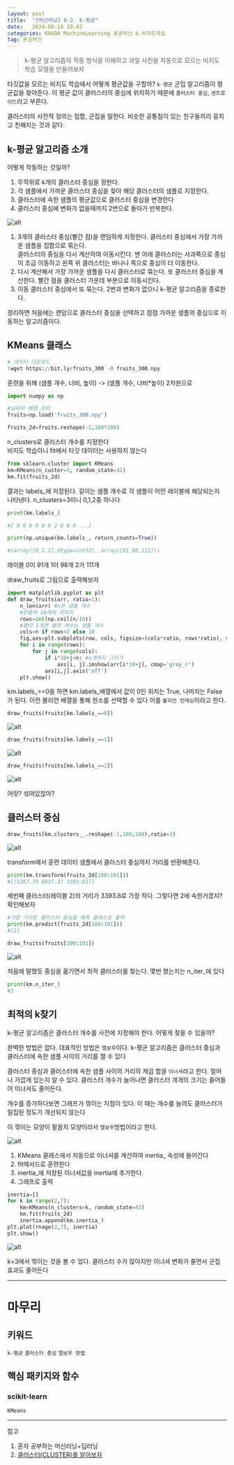 ```yaml
---
layout: post
title:  "[머신러닝] 6-2. k-평균"
date:   2024-08-18 19:43
categories: KHUDA MachineLearning 혼공머신 6.비지도학습
tag: 혼공머신
---
```


> k-평균 알고리즘의 작동 방식을 이해하고 과일 사진을 자동으로 모으는 비지도 학습 모델을 만들어보자

타깃값을 모르는 비지도 학습에서 어떻게 평균값을 구할까? `k-평균` 군집 알고리즘이 평균값을 찾아준다. 이 평균 값이 클러스터의 중심에 위치하기 때문에 `클러스터 중심`, `센트로이드`라고 부른다.

클러스터의 사전적 정의는 집합, 군집을 말한다. 비슷한 공통점이 있는 친구들끼리 뭉치고 친해지는 것과 같다. 

## k-평균 알고리즘 소개
어떻게 작동하는 것일까?
1. 무작위로 k개의 클러스터 중심을 정한다.
2. 각 샘플에서 가까운 클러스터 중심을 찾아 해당 클러스터의 샘플로 지정한다.
3. 클러스터에 속한 샘플의 평균값으로 클러스터 중심을 변경한다
4. 클러스터 중심에 변화가 없을때까지 2번으로 돌아가 반복한다. 


![alt](/assets/img/6.2random.png)

1. 3개의 클러스터 중심(빨간 점)을 랜덤하게 지정한다.
클러스터 중심에서 가장 가까운 샘플을 집합으로 묶는다. <br>
클러스터의 중심을 다시 계산하여 이동시킨다. 맨 아래 클러스터는 사과쪽으로 중심이 조금 이동하고 왼쪽 위 클러스터는 바나나 쪽으로 중심이 더 이동한다. 
2. 다시 계산해서 가장 가까운 샘플을 다시 클러스터로 묶는다. 또 클러스터 중심을 계산한다. 빨간 점을 클러스터 가운데 부분으로 이동시킨다. 
3. 이동 클러스터 중심에서 또 묶는다. 2번과 변화가 없으니 k-평균 알고리즘을 종료한다.


정리하면 처음에는 랜덤으로 클러스터 중심을 선택하고 점점 가까운 샘플의 중심으로 이동하는 알고리즘이다.

## KMeans 클래스
```python
# 데이터 다운로드
!wget https://bit.ly/fruits_300 -0 fruits_300.npy
```
훈련을 위해 (샘플 개수, 너비, 높이) -> (샘플 개수, 너비*높이) 2차원으로
```python
import numpy as np

#넘파이 배열 준비
fruits=np.load('fruits_300.npy')

fruits_2d=fruits.reshape(-1,100*100)
```
n_clusters로 클러스터 개수를 지정한다<br>
비지도 학습이니 fit에서 타깃 데이터는 사용하지 않는다
```python
from sklearn.cluster import KMeans
km=KMeans(n_custer=3, random_state=42)
km.fit(fruits_2d)
```
결과는 labels_에 저장된다. 길이는 샘플 개수로 각 샘플이 어떤 레이블에 해당되는지 나타낸다. n_clusters=3이니 0,1,2중 하나다

```python
print(km.labels_)

#[ 0 0 0 0 0 0 2 0 0 0 ...]
```
```python
print(np.unique(km.labels_, return_counts=True))

#(array([0,1,2],dtype=int32), array([91,98,111]))
```
레이블 0이 91개 1이 98개 2가 111개

draw_fruits로 그림으로 출력해보자

```python
import matplotlib.pyplot as plt
def draw_fruits(arr, ratio=1):
    n_len(arr) #n은 샘플 개수
    #한줄에 10개씩 이미지
    rows=int(np.ceil(n/10))
    #행이 1개면 열의 개수는 샘플 개수
    cols=n if rows<2 else 10
    fig,axs=plt.subplots(row, cols, figsize=(cols*ratio, rows*ratio), sqeeze=False)
    for i in range(rows):
        for j in range(cols):
            if i*10+j<n: #n개까지 그리기
                axs[i, j].imshow(arr[i*10+j], cmap='gray_r')
            axs[i,j].axis('off')
    plt.show()
```

km.labels_==0을 하면 km.labels_배열에서 값이 0인 위치는 True, 나머지는 False가 된다. 이런 불리언 배열을 통해 원소를 선택할 수 있다 이를 `불리언 인덱싱`이라고 한다. 

```python
draw_fruits(fruits[km.labels_==0])
```
![alt](/assets/img/6.1lable0.png)

```python
draw_fruits(fruits[km.labels_==1])
```
![alt](/assets/img/6.2label1.png)

```python
draw_fruits(fruits[km.labels_==2])
```
![alt](/assets/img/6.2label2.png)

어랏? 섞여있잖아?

## 클러스터 중심
```python
draw_fruits(km.clusters__.reshape(-1,100,100),ratio=3)
```
![alt](/assets/img/6.2center.png)


transform에서 훈련 데이터 샘플에서 클러스터 중심까지 거리를 반환해준다. 

```python
print(km.transform(fruits_2d[100:101]))
#[[5267.70 8837.37 3393.81]]
```

세번째 클러스터(레이블 2)의 거리가 3393.8로 가장 작다. 그렇다면 2에 속한거겠지? 확인해보자

```python
#가장 가까운 클러스터 중심을 예측 클래스로 출력
print(km.predict(fruits_2d[100:101]))
#[2]
```
```python
draw_fruits(fruits[100:101])
```
![alt](/assets/img/6.2pine.png)

처음에 말했듯 중심을 옮기면서 최적 클러스터를 찾는다. 몇번 했는지는 n_iter_에 있다

```python
print(km.n_iter_)
#3
```
## 최적의 k찾기
k-평균 알고리즘은 클러스터 개수를 사전에 지정해야 한다. 어떻게 찾을 수 있을까?

완벽한 방법은 없다. 대표적인 방법은 `엘보우`이다. k-평균 알고리즘은 클러스터 중심과 클러스터에 속한 샘플 사이의 거리를 잴 수 있다

클러스터 중심과 클러스터에 속한 샘플 사이의 거리의 제곱 합을 `이너셔`라고 한다. 얼마나 가깝게 있는지 알 수 있다. 클러스터 개수가 늘어나면 클러스터 개개의 크기는 줄어들어 이너셔도 줄어든다. 

개수를 증가하다보면 그래프가 꺾이는 지점이 있다. 이 때는 개수를 늘려도 클러스터가 밀집된 정도가 개선되지 않는다

이 꺾이는 모양이 팔꿈치 모양이라서 `엘보우`방법이라고 한다.


![alt](/assets/img/6.2elbow.png)

1. KMeans 클래스에서 자동으로 이너셔를 계산하여 inertia_ 속성에 들어간다
2. fit메서드로 훈련한다
3. inertia_에 저장된 이너셔값을 inertia에 추가한다.
4. 그래프로 출력

```python
inertia=[]
for k in range(2,7):
    km=KMeans(n_clusters=k, random_state=42)
    km.fit(fruits_2d)
    inertia.append(km.inertia_)
plt.plot(rnage(2,7), inertia)
plt.show()
```
![alt](/assets/img/6.2inertia.png)


k=3에서 꺾이는 것을 볼 수 있다. 클러스터 수가 많아지만 이너셔 변화가 줄면서 군집 효과도 줄어든다

---
# 마무리
## 키워드
`k-평균` `클러스터 중심` `엘보우 방법`
## 핵심 패키지와 함수
### scikit-learn
`KMeans` 















---
참고
1. 혼자 공부하는 머신러닝+딥러닝
2. [클러스터(CLUSTER)를 알아보자](https://m.post.naver.com/viewer/postView.naver?volumeNo=33602778&memberNo=8961887)